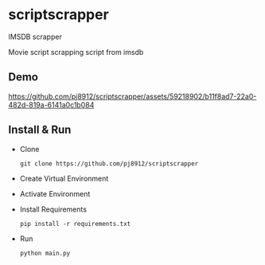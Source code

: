 # scriptscrapper
IMSDB scrapper

Movie script scrapping script from imsdb

## Demo


https://github.com/pj8912/scriptscrapper/assets/59218902/b11f8ad7-22a0-482d-819a-6141a0c1b084





## Install & Run 
- Clone 
    ```
    git clone https://github.com/pj8912/scriptscrapper
    ```

- Create Virtual Environment

- Activate Environment

- Install Requirements

    ```
    pip install -r requirements.txt
    ```
- Run 
    ```
    python main.py
    ```

